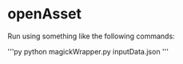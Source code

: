 # openAsset

Run using something like the following commands:

'''py
python magickWrapper.py inputData.json
'''